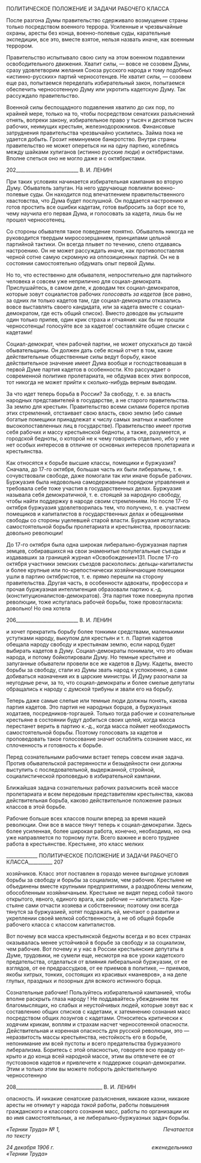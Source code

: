 ПОЛИТИЧЕСКОЕ ПОЛОЖЕНИЕ И ЗАДАЧИ РАБОЧЕГО КЛАССА

После разгона Думы правительство сдерживало возмущение страны только посред­ством военного террора. Усиленные и чрезвычайные охраны, аресты без конца, военно-полевые суды, карательные экспедиции, все это, вместе взятое, нельзя назвать иначе, как военным террором.

Правительство испытывало свою силу на этом военном подавлении освободительно­го движения. Хватит силы, — вовсе не созовем Думы, сразу удовлетворим желания Союза русского народа и тому подобных «истинно-русских» партий черносотенцев. Не хватит силы, — созовем еще раз, попытаемся переделать избирательный закон, попы­таемся обеспечить черносотенную Думу или укротить кадетскую Думу. Так рассужда­ло правительство.

Военной силы беспощадного подавления хватило до сих пор, по крайней мере, толь­ко на то, чтобы посредством сенатских разъяснений отнять, вопреки закону, избира­тельное право у тысяч и десятков тысяч рабочих, неимущих крестьян, железнодорож­ников. Финансовые затруднения правительства чрезвычайно усилились. Займа пока не удается добыть. Грозит неминуемое банкротство. Внутри страны правительство не мо­жет опереться ни на одну партию, колеблясь между шайками хулиганов (истинно рус­ские люди) и октябристами. Вполне спеться оно не могло даже и с октябристами.

  

202__________________________ В. И. ЛЕНИН

При таких условиях начинается избирательная кампания во вторую Думу. Обыва­тель запуган. На него удручающе повлияли военно-полевые суды. Он находится под впечатлением правительственного хвастовства, что Дума будет послушной. Он подда­ется настроению и готов простить все ошибки кадетам, готов выбросить за борт все то, чему научила его первая Дума, и голосовать за кадета, лишь бы не прошел черносоте­нец.

Со стороны обывателя такое поведение понятно. Обыватель никогда не руководится твердым миросозерцанием, принципами цельной партийной тактики. Он всегда плывет по течению, слепо отдаваясь настроению. Он не может рассуждать иначе, как противо­поставляя черной сотне самую скромную иа оппозиционных партий. Он не в состоянии самостоятельно обдумать опыт первой Думы.

Но то, что естественно для обывателя, непростительно для партийного человека и совсем уже неприлично для социал-демократа. Прислушайтесь, в самом деле, к дово­дам тех социал-демократов, которые зовут социалистов рабочих _голосовать за кадетов_ (все равно, за одних ли только кадетов там, где социал-демократы отказались вовсе вы­ставлять своего кандидата, или за кадета вместе с социал-демократом, где есть общий список). Вместо доводов вы услышите один только припев, один крик страха и отчая­ния: как бы не прошли черносотенцы! голосуйте все за кадетов! составляйте общие списки с кадетами!

Социал-демократ, член рабочей партии, не может опускаться до такой обыватель­щины. Он должен дать себе ясный отчет в том, какие действительные общественные силы ведут борьбу, какое действительное значение имеет Дума вообще и господство­вавшая в первой Думе партия кадетов в особенности. Кто рассуждает о современной политике пролетариата, не обдумав всех этих вопросов, тот никогда не может прийти к сколько-нибудь верным выводам.

За что идет теперь борьба в России? За свободу, т. е. за власть народных представи­телей в государстве,
а не старого правительства. За землю для крестьян. Правительство всеми силами борет­ся против этих стремлений, отстаивает свою власть, свою землю (ибо самые богатые помещики принадлежат к числу самых знатных и наиболее высокопоставленных лиц в государстве). Правительство имеет против себя рабочих и массу крестьянской бедноты, а также, разумеется, и городской бедноты, о которой не к чему говорить отдельно, ибо у нее нет особых интересов в отличие от основных интересов пролетариата и крестьян­ства.

Как относятся к борьбе высшие классы, помещики и буржуазия? Сначала, до 17-го октября, большая часть их были либеральны, т. е. сочувствовали свободе, даже помога­ли так или иначе борьбе рабочих. Буржуазия была недовольна самодержавным поряд­ком управления и требовала себе тоже участия в государственных делах. Буржуазия называла себя демократичной, т. е. стоящей за народную свободу, чтобы найти под­держку в народе своим стремлениям. Но после 17-го октября буржуазия удовлетвори­лась тем, что получено, т. е. участием помещиков и капиталистов в государственных делах и обещаниями свободы со стороны уцелевшей старой власти. Буржуазия испуга­лась самостоятельной борьбы пролетариата и крестьянства, провозгласив: довольно ре­волюции!

До 17-го октября была одна широкая либерально-буржуазная партия земцев, соби­равшихся на свои знаменитые полулегальные съезды и издававших за границей журнал «Освобождение»131. После 17-го октября участники земских съездов раскололись: дельцы-капиталисты и более крупные или по-крепостнически хозяйничающие поме­щики ушли в партию октябристов, т. е. прямо перешли на сторону правительства. Дру­гая часть, в особенности адвокаты, профессора и прочая буржуазная интеллигенция об­разовали партию к.-д. (конституционалистов-демократов). Эта партия тоже повернула против революции, тоже испугалась рабочей борьбы, тоже провозгласила: довольно! Но она хотела

  

206__________________________ В. И. ЛЕНИН

и хочет прекратить борьбу более тонкими средствами, маленькими уступками народу, выкупом для крестьян и т. п. Партия кадетов обещала народу свободу и крестьянам землю, если народ будет выбирать кадетов в Думу. Социал-демократы понимали, что это обман народа, и потому бойкотировали Думу. Но темные крестьяне и запуганные обыватели провели все же кадетов в Думу. Кадеты, вместо борьбы за свободу, стали из Думы звать народ к успокоению, а сами добиваться назначения их в царские министры. И Думу разогнали за неугодные речи, за то, что социал-демократы и более смелые де­путаты обращались к народу с думской трибуны и звали его на борьбу.

Теперь даже самые слепые или темные люди должны понять, какова партия кадетов. Это партия не народных борцов, а буржуазных ходатаев, посредников-торгашей. Толь­ко тогда рабочие и сознательные крестьяне в состоянии будут добиться своих целей, когда масса перестанет верить в партию к.-д., когда масса поймет необходимость само­стоятельной борьбы. Поэтому голосовать за кадетов и проповедовать такое голосова­ние значит ослаблять сознание масс, их сплоченность и готовность к борьбе.

Перед сознательными рабочими встает теперь совсем иная задача. Против обыва­тельской растерянности и безыдейности они должны выступить с последовательной, выдержанной, стройной, социалистической проповедью в избирательной кампании.

Ближайшая задача сознательных рабочих разъяснить всей массе пролетариата и всем передовым представителям крестьянства, какова действительная борьба, каково дейст­вительное положение разных классов в этой борьбе.

Рабочие больше всех классов пошли вперед за время нашей революции. Они все в массе тянут теперь к социал-демократии. Здесь более усиленная, более широкая работа, конечно, необходима, но она уже направляется по торному пути. Всего важнее и всего труднее работа в крестьянстве. Крестьяне, это класс мелких

  

_____________ ПОЛИТИЧЕСКОЕ ПОЛОЖЕНИЕ И ЗАДАЧИ РАБОЧЕГО КЛАССА__________ 207

хозяйчиков. Класс этот поставлен в гораздо менее выгодные условия борьбы за свободу и борьбы за социализм, чем рабочие. Крестьяне не объединены вместе крупными пред­приятиями, а раздроблены мелким, обособленным хозяйничаньем. Крестьяне не видят перед собой такого открытого, явного, единого врага, как рабочие — капиталиста. Кре­стьяне сами отчасти хозяева и собственники; поэтому они всегда тянутся за буржуази­ей, хотят подражать ей, мечтают о развитии и укреплении своей мелкой собственности, а не об общей борьбе рабочего класса с классом капиталистов.

Вот почему вся масса крестьянской бедноты всегда и во всех странах оказывалась менее устойчивой в борьбе за свободу и за социализм, чем рабочие. Вот почему и у нас в России крестьянские депутаты в Думе, трудовики, не сумели еще, несмотря на все уроки кадетского предательства, отделаться от влияния либеральной буржуазии, от ее взглядов, от ее предрассудков, от ее приемов в политике, — приемов, якобы хитрых, тонких, состоящих из красивых «маневров», а на деле глупых, праздных и позорных для всякого истинного борца.

Сознательные рабочие! Пользуйтесь избирательной кампанией, чтобы вполне рас­крыть глаза народу ! Не поддавайтесь убеждениям тех благомыслящих, но слабых и не­устойчивых людей, которые зовут вас к составлению общих списков с кадетами, к за­темнению сознания масс посредством общих лозунгов с кадетами. Относитесь крити­чески к ходячим крикам, воплям и страхам насчет черносотенной опасности. Действи­тельная и коренная опасность для русской революции, это — неразвитость массы кре­стьянства, нестойкость его в борьбе, непонимание им всей пустоты и всего предатель­ства буржуазного либерализма. Боритесь с этой опасностью, говорите всю правду от­крыто и до конца всей народной массе, этим вы отвлечете ее от пустозвонов кадетов и привлечете к поддержке социал-демократии. Этим и только этим вы можете побороть действительную черносотенную

  

208____________________________________ В. И. ЛЕНИН

опасность. И никакие сенатские разъяснения, никакие казни, никакие аресты не отни­мут у народа _такой_ работы, работы повышения гражданского и классового сознания масс, работы по организации их во имя самостоятельных, а не либерально-буржуазных задач борьбы.

_«Тернии Труда» № 1,                                                                      Печатается по тексту_

_24 декабря 1906 г.                                                                  еженедельника «Тернии Труда»_